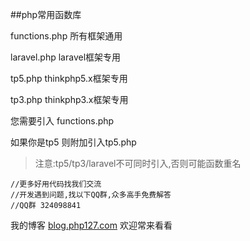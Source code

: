 ##php常用函数库

functions.php 所有框架通用

laravel.php laravel框架专用

tp5.php thinkphp5.x框架专用

tp3.php thinkphp3.x框架专用

您需要引入 functions.php

如果你是tp5 则附加引入tp5.php

>注意:tp5/tp3/laravel不可同时引入,否则可能函数重名


```
//更多好用代码找我们交流
//开发遇到问题,找以下QQ群,众多高手免费解答
//QQ群 324098841
```
我的博客 [blog.php127.com](http://blog.php127.com/) 欢迎常来看看